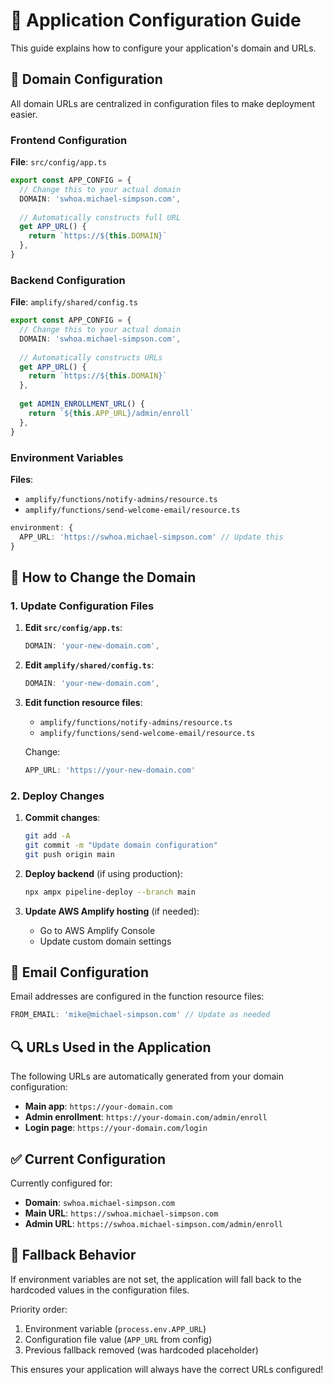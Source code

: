 # 🔧 Application Configuration Guide

This guide explains how to configure your application's domain and URLs.

## 📍 Domain Configuration

All domain URLs are centralized in configuration files to make deployment easier.

### Frontend Configuration

**File**: `src/config/app.ts`

```typescript
export const APP_CONFIG = {
  // Change this to your actual domain
  DOMAIN: 'swhoa.michael-simpson.com',
  
  // Automatically constructs full URL
  get APP_URL() {
    return `https://${this.DOMAIN}`
  },
}
```

### Backend Configuration  

**File**: `amplify/shared/config.ts`

```typescript
export const APP_CONFIG = {
  // Change this to your actual domain
  DOMAIN: 'swhoa.michael-simpson.com',
  
  // Automatically constructs URLs
  get APP_URL() {
    return `https://${this.DOMAIN}`
  },
  
  get ADMIN_ENROLLMENT_URL() {
    return `${this.APP_URL}/admin/enroll`
  },
}
```

### Environment Variables

**Files**: 
- `amplify/functions/notify-admins/resource.ts`
- `amplify/functions/send-welcome-email/resource.ts`

```typescript
environment: {
  APP_URL: 'https://swhoa.michael-simpson.com' // Update this
}
```

## 🚀 How to Change the Domain

### 1. Update Configuration Files

1. **Edit `src/config/app.ts`**:
   ```typescript
   DOMAIN: 'your-new-domain.com',
   ```

2. **Edit `amplify/shared/config.ts`**:
   ```typescript
   DOMAIN: 'your-new-domain.com',
   ```

3. **Edit function resource files**:
   - `amplify/functions/notify-admins/resource.ts`
   - `amplify/functions/send-welcome-email/resource.ts`
   
   Change:
   ```typescript
   APP_URL: 'https://your-new-domain.com'
   ```

### 2. Deploy Changes

1. **Commit changes**:
   ```bash
   git add -A
   git commit -m "Update domain configuration"
   git push origin main
   ```

2. **Deploy backend** (if using production):
   ```bash
   npx ampx pipeline-deploy --branch main
   ```

3. **Update AWS Amplify hosting** (if needed):
   - Go to AWS Amplify Console
   - Update custom domain settings

## 📧 Email Configuration

Email addresses are configured in the function resource files:

```typescript
FROM_EMAIL: 'mike@michael-simpson.com' // Update as needed
```

## 🔍 URLs Used in the Application

The following URLs are automatically generated from your domain configuration:

- **Main app**: `https://your-domain.com`
- **Admin enrollment**: `https://your-domain.com/admin/enroll`
- **Login page**: `https://your-domain.com/login`

## ✅ Current Configuration

Currently configured for:
- **Domain**: `swhoa.michael-simpson.com`
- **Main URL**: `https://swhoa.michael-simpson.com`
- **Admin URL**: `https://swhoa.michael-simpson.com/admin/enroll`

## 🔄 Fallback Behavior

If environment variables are not set, the application will fall back to the hardcoded values in the configuration files.

Priority order:
1. Environment variable (`process.env.APP_URL`)
2. Configuration file value (`APP_URL` from config)
3. Previous fallback removed (was hardcoded placeholder)

This ensures your application will always have the correct URLs configured!